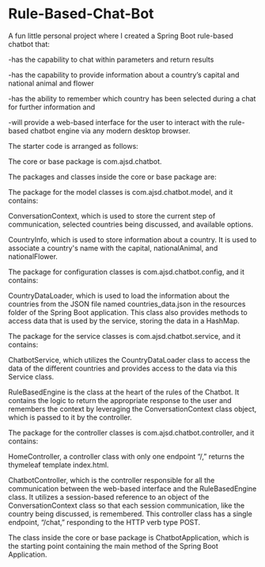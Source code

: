 # Rule-Based-Chat-Bot

A fun little personal project where I created a Spring Boot rule-based chatbot that:

-has the capability to chat within parameters and return results

-has the capability to provide information about a country’s capital and national animal and flower 

-has the ability to remember which country has been selected during a chat for further information and

-will provide a web-based interface for the user to interact with the rule-based chatbot engine via any modern desktop browser.

The starter code is arranged as follows:

The core or base package is com.ajsd.chatbot.

The packages and classes inside the core or base package are:

The package for the model classes is com.ajsd.chatbot.model, and it contains: 

ConversationContext, which is used to store the current step of communication, selected countries being discussed, and available options. 

CountryInfo, which is used to store information about a country. It is used to associate a country's name with the capital, nationalAnimal, and nationalFlower.

The package for configuration classes is com.ajsd.chatbot.config, and it contains:

CountryDataLoader, which is used to load the information about the countries from the JSON file named countries_data.json in the resources folder of the Spring Boot application. This class also provides methods to access data that is used by the service, storing the data in a HashMap.

The package for the service classes is com.ajsd.chatbot.service, and it contains: 

ChatbotService, which utilizes the CountryDataLoader class to access the data of the different countries and provides access to the data via this Service class. 

RuleBasedEngine is the class at the heart of the rules of the Chatbot. It contains the logic to return the appropriate response to the user and remembers the context by leveraging the ConversationContext class object, which is passed to it by the controller. 

The package for the controller classes is com.ajsd.chatbot.controller, and it contains: 

HomeController, a controller class with only one endpoint “/,” returns the thymeleaf template index.html.

ChatbotController, which is the controller responsible for all the communication between the web-based interface and the RuleBasedEngine class. It utilizes a session-based reference to an object of the ConversationContext class so that each session communication, like the country being discussed, is remembered. This controller class has a single endpoint, “/chat,” responding to the HTTP verb type POST.  

The class inside the core or base package is ChatbotApplication, which is the starting point containing the main method of the Spring Boot Application.
